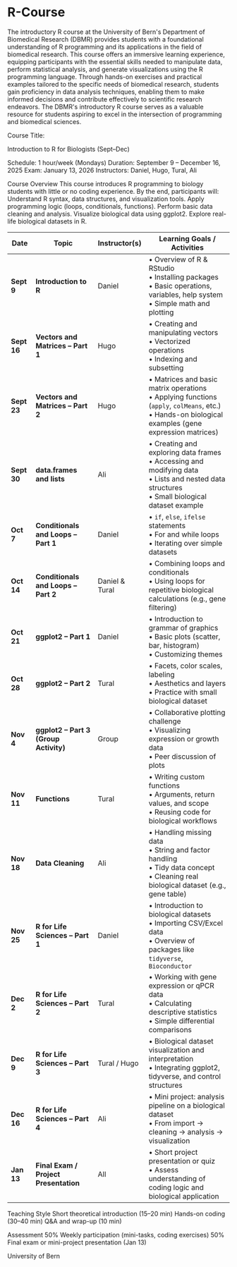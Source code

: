 # R-Course
The introductory R course at the University of Bern's Department of Biomedical Research (DBMR) provides students with a foundational understanding of R programming and its applications in the field of biomedical research. This course offers an immersive learning experience, equipping participants with the essential skills needed to manipulate data, perform statistical analysis, and generate visualizations using the R programming language. Through hands-on exercises and practical examples tailored to the specific needs of biomedical research, students gain proficiency in data analysis techniques, enabling them to make informed decisions and contribute effectively to scientific research endeavors. The DBMR's introductory R course serves as a valuable resource for students aspiring to excel in the intersection of programming and biomedical sciences.



Course Title:

Introduction to R for Biologists (Sept–Dec)

Schedule: 1 hour/week (Mondays)
Duration: September 9 – December 16, 2025
Exam: January 13, 2026
Instructors: Daniel, Hugo, Tural, Ali

Course Overview
This course introduces R programming to biology students with little or no coding experience. By the end, participants will:
Understand R syntax, data structures, and visualization tools.
Apply programming logic (loops, conditionals, functions).
Perform basic data cleaning and analysis.
Visualize biological data using ggplot2.
Explore real-life biological datasets in R.



| **Date**    | **Topic**                             | **Instructor(s)** | **Learning Goals / Activities**                                                                                                                         |
| ----------- | ------------------------------------- | ----------------- | ------------------------------------------------------------------------------------------------------------------------------------------------------- |
| **Sept 9**  | **Introduction to R**                 | Daniel            | • Overview of R & RStudio<br>• Installing packages<br>• Basic operations, variables, help system<br>• Simple math and plotting                          |
| **Sept 16** | **Vectors and Matrices – Part 1**     | Hugo              | • Creating and manipulating vectors<br>• Vectorized operations<br>• Indexing and subsetting                                                             |
| **Sept 23** | **Vectors and Matrices – Part 2**     | Hugo              | • Matrices and basic matrix operations<br>• Applying functions (`apply`, `colMeans`, etc.)<br>• Hands-on biological examples (gene expression matrices) |
| **Sept 30** | **data.frames and lists**             | Ali               | • Creating and exploring data frames<br>• Accessing and modifying data<br>• Lists and nested data structures<br>• Small biological dataset example      |
| **Oct 7**   | **Conditionals and Loops – Part 1**   | Daniel            | • `if`, `else`, `ifelse` statements<br>• For and while loops<br>• Iterating over simple datasets                                                        |
| **Oct 14**  | **Conditionals and Loops – Part 2**   | Daniel & Tural    | • Combining loops and conditionals<br>• Using loops for repetitive biological calculations (e.g., gene filtering)                                       |
| **Oct 21**  | **ggplot2 – Part 1**                  | Daniel            | • Introduction to grammar of graphics<br>• Basic plots (scatter, bar, histogram)<br>• Customizing themes                                                |
| **Oct 28**  | **ggplot2 – Part 2**                  | Tural             | • Facets, color scales, labeling<br>• Aesthetics and layers<br>• Practice with small biological dataset                                                 |
| **Nov 4**   | **ggplot2 – Part 3 (Group Activity)** | Group             | • Collaborative plotting challenge<br>• Visualizing expression or growth data<br>• Peer discussion of plots                                             |
| **Nov 11**  | **Functions**                         | Tural             | • Writing custom functions<br>• Arguments, return values, and scope<br>• Reusing code for biological workflows                                          |
| **Nov 18**  | **Data Cleaning**                     | Ali               | • Handling missing data<br>• String and factor handling<br>• Tidy data concept<br>• Cleaning real biological dataset (e.g., gene table)                 |
| **Nov 25**  | **R for Life Sciences – Part 1**      | Daniel            | • Introduction to biological datasets<br>• Importing CSV/Excel data<br>• Overview of packages like `tidyverse`, `Bioconductor`                          |
| **Dec 2**   | **R for Life Sciences – Part 2**      | Tural             | • Working with gene expression or qPCR data<br>• Calculating descriptive statistics<br>• Simple differential comparisons                                |
| **Dec 9**   | **R for Life Sciences – Part 3**      | Tural / Hugo      | • Biological dataset visualization and interpretation<br>• Integrating ggplot2, tidyverse, and control structures                                       |
| **Dec 16**  | **R for Life Sciences – Part 4**      | Ali               | • Mini project: analysis pipeline on a biological dataset<br>• From import → cleaning → analysis → visualization                                        |
| **Jan 13**  | **Final Exam / Project Presentation** | All               | • Short project presentation or quiz<br>• Assess understanding of coding logic and biological application                                               |



Teaching Style
Short theoretical introduction (15–20 min)
Hands-on coding (30–40 min)
Q&A and wrap-up (10 min)

 Assessment
50% Weekly participation (mini-tasks, coding exercises)
50% Final exam or mini-project presentation (Jan 13)


University of Bern


